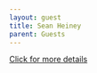 ```yaml
---
layout: guest
title: Sean Heiney
parent: Guests
---
```



<div class="badge-base LI-profile-badge" data-locale="en_US" data-size="medium" data-theme="light" data-type="VERTICAL" data-vanity="heiney" data-version="v1"><a class="badge-base__link LI-simple-link" href="https://www.linkedin.com/in/heiney?trk=profile-badge">Click for more details</a></div>


